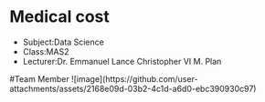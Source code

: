 # Medical cost
<ul>
<li>Subject:Data Science</li>
<li>Class:MAS2</li>
<li>Lecturer:Dr. Emmanuel Lance Christopher VI M. Plan</li>
</ul>
#Team Member 
![image](https://github.com/user-attachments/assets/2168e09d-03b2-4c1d-a6d0-ebc390930c97)
